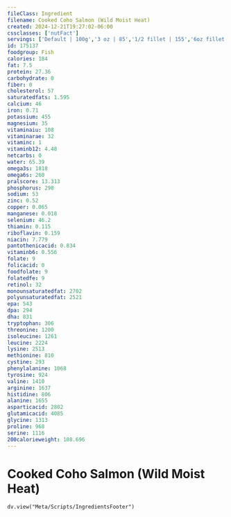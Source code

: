 ```yaml
---
fileClass: Ingredient
filename: Cooked Coho Salmon (Wild Moist Heat)
created: 2024-12-21T19:27:02-06:00
cssclasses: ['nutFact']
servings: ['Default | 100g','3 oz | 85','1/2 fillet | 155','6oz fillet | 170']
id: 175137
foodgroup: Fish
calories: 184
fat: 7.5
protein: 27.36
carbohydrate: 0
fiber: 0
cholesterol: 57
saturatedfats: 1.595
calcium: 46
iron: 0.71
potassium: 455
magnesium: 35
vitaminaiu: 108
vitaminarae: 32
vitaminc: 1
vitaminb12: 4.48
netcarbs: 0
water: 65.39
omega3s: 1818
omega6s: 260
pralscore: 13.313
phosphorus: 298
sodium: 53
zinc: 0.52
copper: 0.065
manganese: 0.018
selenium: 46.2
thiamin: 0.115
riboflavin: 0.159
niacin: 7.779
pantothenicacid: 0.834
vitaminb6: 0.556
folate: 9
folicacid: 0
foodfolate: 9
folatedfe: 9
retinol: 32
monounsaturatedfat: 2702
polyunsaturatedfat: 2521
epa: 543
dpa: 294
dha: 831
tryptophan: 306
threonine: 1200
isoleucine: 1261
leucine: 2224
lysine: 2513
methionine: 810
cystine: 293
phenylalanine: 1068
tyrosine: 924
valine: 1410
arginine: 1637
histidine: 806
alanine: 1655
asparticacid: 2802
glutamicacid: 4085
glycine: 1313
proline: 968
serine: 1116
200calorieweight: 108.696
---
```


# Cooked Coho Salmon (Wild Moist Heat)

```dataviewjs
dv.view("Meta/Scripts/IngredientsFooter")
```